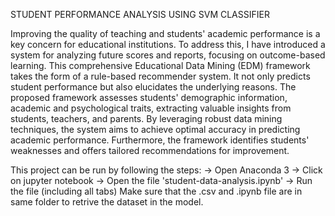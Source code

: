 STUDENT PERFORMANCE ANALYSIS USING SVM CLASSIFIER

Improving the quality of teaching and students' academic performance is a key concern for educational institutions. 
To address this, I have introduced a system for analyzing future scores and reports, focusing on outcome-based learning.
This comprehensive Educational Data Mining (EDM) framework takes the form of a rule-based recommender system.
 It not only predicts student performance but also elucidates the underlying reasons. 
The proposed framework assesses students' demographic information, academic and psychological traits, extracting valuable insights from students, teachers, and parents. 
By leveraging robust data mining techniques, the system aims to achieve optimal accuracy in predicting academic performance. 
Furthermore, the framework identifies students' weaknesses and offers tailored recommendations for improvement.

This project can be run by following the steps:
-> Open Anaconda 3
-> Click on jupyter notebook
-> Open the file 'student-data-analysis.ipynb'
-> Run the file (including all tabs)
Make sure that the .csv and .ipynb file are in same folder to retrive the dataset in the model.








